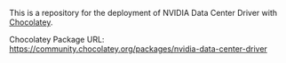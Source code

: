 This is a repository for the deployment of NVIDIA Data Center Driver with [Chocolatey](https://chocolatey.org/).

Chocolatey Package URL: https://community.chocolatey.org/packages/nvidia-data-center-driver